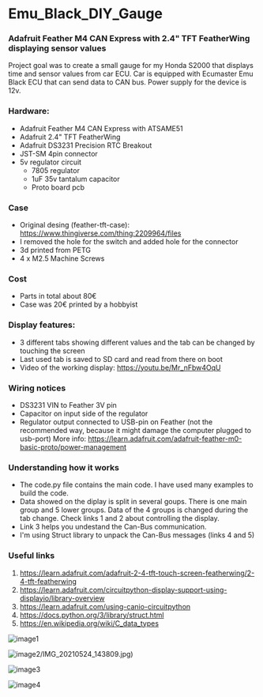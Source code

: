 # Emu_Black_DIY_Gauge
### Adafruit Feather M4 CAN Express with 2.4" TFT FeatherWing displaying sensor values 

Project goal was to create a small gauge for my Honda S2000 that displays time and sensor values from car ECU. 
Car is equipped with Ecumaster Emu Black ECU that can send data to CAN bus. Power supply for the device is 12v. 

### Hardware: 
- Adafruit Feather M4 CAN Express with ATSAME51 
- Adafruit 2.4" TFT FeatherWing 
- Adafruit DS3231 Precision RTC Breakout 
- JST-SM 4pin connector
- 5v regulator circuit
  - 7805 regulator
  - 1uF 35v tantalum capacitor
  - Proto board pcb
 
### Case
- Original desing (feather-tft-case): https://www.thingiverse.com/thing:2209964/files
- I removed the hole for the switch and added hole for the connector
- 3d printed from PETG
- 4 x M2.5 Machine Screws

### Cost
- Parts in total about 80€ 
- Case was 20€ printed by a hobbyist

### Display features: 
- 3 different tabs showing different values and the tab can be changed by touching the screen
- Last used tab is saved to SD card and read from there on boot 
- Video of the working display: https://youtu.be/Mr_nFbw4OqU

### Wiring notices
- DS3231 VIN to Feather 3V pin
- Capacitor on input side of the regulator 
- Regulator output connected to USB-pin on Feather (not the recommended way, because it might damage the computer plugged to usb-port)
More info: https://learn.adafruit.com/adafruit-feather-m0-basic-proto/power-management

### Understanding how it works
- The code.py file contains the main code. I have used many examples to build the code.
- Data showed on the diplay is split in several goups. There is one main group and 5 lower groups. Data of the 4 groups is changed during the tab change. 
Check links 1 and 2 about controlling the display. 
- Link 3 helps you undestand the Can-Bus communication. 
- I'm using Struct library to unpack the Can-Bus messages (links 4 and 5)

### Useful links
1. https://learn.adafruit.com/adafruit-2-4-tft-touch-screen-featherwing/2-4-tft-featherwing
2. https://learn.adafruit.com/circuitpython-display-support-using-displayio/library-overview
3. https://learn.adafruit.com/using-canio-circuitpython
4. https://docs.python.org/3/library/struct.html
5. https://en.wikipedia.org/wiki/C_data_types

![image1](https://github.com/valtsu23/Pictures/tree/main/Emu_Black_DIY_Gauge/IMG_20210524_143746.jpg)

![image2](https://github.com/valtsu23/Pictures/tree/main/Emu_Black_DIY_Gauge)/IMG_20210524_143809.jpg)

![image3](https://github.com/valtsu23/Pictures/tree/main/Emu_Black_DIY_Gauge/IMG_20210524_143826.jpg)

![image4](https://github.com/valtsu23/Pictures/tree/main/Emu_Black_DIY_Gauge/IMG_20210331_225259.jpg)
